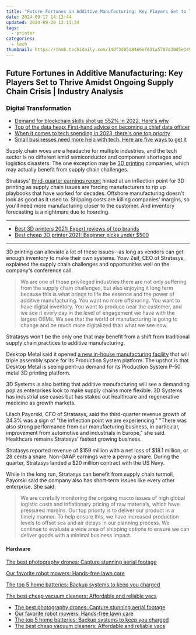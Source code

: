 ```yaml
---
title: "Future Fortunes in Additive Manufacturing: Key Players Set to Thrive Amidst Ongoing Supply Chain Crisis | Industry Analysis"
date: 2024-09-17 14:13:44
updated: 2024-09-20 12:11:34
tags:
  - printer
categories:
  - tech
thumbnail: https://thmb.techidaily.com/14df3d85d8466ef631a5707d30d5e14919d53addb84823d2a2bfe4ff558c0940.png
---
```


## Future Fortunes in Additive Manufacturing: Key Players Set to Thrive Amidst Ongoing Supply Chain Crisis | Industry Analysis

### Digital Transformation

* [Demand for blockchain skills shot up 552% in 2022\. Here's why](https://www.zdnet.com/article/demand-for-blockchain-skills-shot-up-552-in-2022-heres-why/)
* [Top of the data heap: First-hand advice on becoming a chief data officer](https://www.zdnet.com/article/top-of-the-data-heap-advice-on-becoming-a-chief-data-officer/)
* [When it comes to tech spending in 2023, there's one top priority](https://www.zdnet.com/article/when-it-comes-to-tech-spending-in-2023-theres-one-top-priority/)
* [Small businesses need more help with tech. Here are five ways to get it](https://www.zdnet.com/article/small-businesses-need-more-help-with-tech-here-are-five-ways-to-get-it/)

Supply chain woes are a headache for multiple industries, and the tech sector is no different amid semiconductor and component shortages and logistics disasters. The one exception may be [3D printing](https://www.zdnet.com/topic/3d-printing/) companies, which may actually benefit from supply chain challenges. 

Stratasys' [third-quarter earnings report](https://investors.stratasys.com/news-events/press-releases/detail/758/stratasys-releases-third-quarter-2021-financial-results) hinted at an inflection point for 3D printing as supply chain issues are forcing manufacturers to rip up playbooks that have worked for decades. Offshore manufacturing doesn't look as good as it used to. Shipping costs are killing companies' margins, so you'll need more manufacturing closer to the customer. And inventory forecasting is a nightmare due to hoarding.

---

* [Best 3D printers 2021: Expert reviews of top brands](https://www.zdnet.com/article/best-3d-printer/)
* [Best cheap 3D printer 2021: Beginner picks under $500](https://www.zdnet.com/article/best-cheap-3d-printer/)

---

3D printing can alleviate a lot of these issues--as long as vendors can get enough inventory to make their own systems. Yoav Zeif, CEO of Stratasys, explained the supply chain challenges and opportunities well on the company's conference call. 

> We are one of those privileged industries there are not only suffering from the supply chain challenges, but also enjoying it long term because this is what brings to life the essence and the power of additive manufacturing. You want no more offshoring. You want to have digital inventory. You want to produce near the customer, and we see it every day in the level of engagement we have with the largest OEMs. We see that the world of manufacturing is going to change and be much more digitalized than what we see now.

Stratasys won't be the only one that may benefit from a shift from traditional supply chain practices to additive manufacturing. 

Desktop Metal said it opened [a new in-house manufacturing facility](https://ir.desktopmetal.com/news/press-releases/detail/76/desktop-metal-triples-manufacturing-capacity-for-production) that will triple assembly space for its Production System platform. The upshot is that Desktop Metal is seeing pent-up demand for its Production System P-50 metal 3D printing platform. 

3D Systems is also betting that additive manufacturing will see a demanding pop as enterprises look to make supply chains more flexible. 3D Systems has industrial use cases but has staked out healthcare and regenerative medicine as growth markets. 

Lilach Payorski, CFO of Stratasys, said the third-quarter revenue growth of 24.3% was a sign of "the inflection point we are experiencing." "There was also strong performance from our manufacturing business, in particular, improvement from automotive and industrials in Europe," she said. Healthcare remains Stratasys' fastest growing business. 

Stratasys reported revenue of $159 million with a net loss of $18.1 million, or 28 cents a share. Non-GAAP earnings were a penny a share. During the quarter, Stratasys landed a $20 million contract with the US Navy. 

While in the long run, Stratasys can benefit from supply chain turmoil, Payorski said the company also has short-term issues like every other enterprise. She said:

> We are carefully monitoring the ongoing macro issues of high global logistic costs and inflationary pricing of raw materials, which have pressured margins. Our top priority is to deliver our product in a timely manner. To help ensure this, we have increased production levels to offset sea and air delays in our planning process. We continue to evaluate a wide area of shipping options to ensure we can deliver goods with a minimal business impact.

#### Hardware

[The best photography drones: Capture stunning aerial footage](https://www.zdnet.com/article/best-photography-drone/ "The best photography drones: Capture stunning aerial footage")

[Our favorite robot mowers: Hands-free lawn care](https://www.zdnet.com/article/best-robot-mower/ "Our favorite robot mowers: Hands-free lawn care")

[The top 5 home batteries: Backup systems to keep you charged](https://www.zdnet.com/article/best-home-battery/ "The top 5 home batteries: Backup systems to keep you charged")

[The best cheap vacuum cleaners: Affordable and reliable vacs](https://www.zdnet.com/article/best-cheap-vacuum/ "The best cheap vacuum cleaners: Affordable and reliable vacs")

* [The best photography drones: Capture stunning aerial footage](https://www.zdnet.com/article/best-photography-drone/ "The best photography drones: Capture stunning aerial footage")
* [Our favorite robot mowers: Hands-free lawn care](https://www.zdnet.com/article/best-robot-mower/ "Our favorite robot mowers: Hands-free lawn care")
* [The top 5 home batteries: Backup systems to keep you charged](https://www.zdnet.com/article/best-home-battery/ "The top 5 home batteries: Backup systems to keep you charged")
* [The best cheap vacuum cleaners: Affordable and reliable vacs](https://www.zdnet.com/article/best-cheap-vacuum/ "The best cheap vacuum cleaners: Affordable and reliable vacs")

<ins class="adsbygoogle"
     style="display:block"
     data-ad-format="autorelaxed"
     data-ad-client="ca-pub-7571918770474297"
     data-ad-slot="1223367746"></ins>



<ins class="adsbygoogle"
     style="display:block"
     data-ad-client="ca-pub-7571918770474297"
     data-ad-slot="8358498916"
     data-ad-format="auto"
     data-full-width-responsive="true"></ins>
